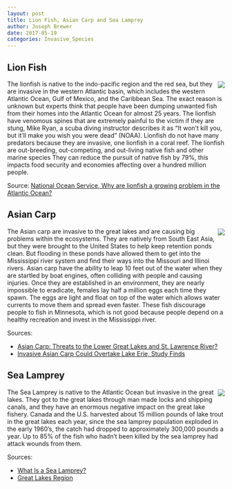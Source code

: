 ```yaml
---
layout: post
title: Lion Fish, Asian Carp and Sea Lamprey
author: Joseph Brewer
date: 2017-05-19
categories: Invasive_Species
---
```



## Lion Fish

<img style=" float: right; max-width: 240px; margin: 2px 0px 6px 6px;" src="http://saintpetersblog.com/wp-content/uploads/2015/07/lionfish.jpg" caption="Photograph by Joel Sartore, National Geographic Photo Ark."/>
The lionfish is native to the indo-pacific region and the red sea, but they are invasive in the western Atlantic basin, which includes the western Atlantic Ocean, Gulf of Mexico, and the Caribbean Sea. The exact reason is unknown but experts think that people have been dumping unwanted fish from their homes into the Atlantic Ocean for almost 25 years.  The lionfish have venomous spines that are extremely painful to the victim if they are stung, Mike Ryan, a scuba diving instructor describes it as “It won’t kill you, but it’ll make you wish you were dead” (NOAA).  Lionfish do not have many predators because they are invasive, one lionfish in a coral reef. The lionfish are out-breeding, out-competing, and out-living native fish and other marine species They can reduce the pursuit of native fish by 79%, this impacts food security and economies affecting over a hundred million people. 


Source: [National Ocean Service, Why are lionfish a growing problem in the Atlantic Ocean?](http://oceanservice.noaa.gov/facts/lionfish.html)








## Asian Carp

<img style="float: right; max-width: 240px; margin: 2px 0px 6px 6px;" src="http://www.scholastic.com/content/images/articles/sn_ts/sn_ts_102711_hdr.jpg"/>
The Asian carp are invasive to the great lakes and are causing big problems within the ecosystems. They are natively from South East Asia, but they were brought to the United States to help keep retention ponds clean. But flooding in these ponds have allowed them to get into the Mississippi river system and find their ways into the Missouri and Illinoi rivers.   Asian carp have the ability to leap 10 feet out of the water when they are startled by boat engines, often colliding with people and causing injuries. Once they are established in an environment, they are nearly impossible to eradicate, females lay half a million eggs each time they spawn.  The eggs are light and float on top of the water which allows water currents to move them and spread even faster. These fish discourage people to fish in Minnesota, which is not good because people depend on a healthy recreation and invest in the Mississippi river. 

Sources: 

- [Asian Carp: Threats to the Lower Great Lakes and St. Lawrence River?](http://www.seagrant.sunysb.edu/ais/pdfs/AsianCarpFactSheet1011.pdf)
- [Invasive Asian Carp Could Overtake Lake Erie, Study Finds](www.washingtonpost.com/news/speaking-of-science/wp/2016/01/05/invasive-asian-carp-could-overtake-lake-erie-study-finds/?utm_term=.974f44550669)









## Sea Lamprey

<img style=" float: right; max-width: 240px; margin: 2px 0px 6px 6px;" src="https://static.tumblr.com/539355095d7cbe5df03a850798833a5a/vh1dtug/baGnkutmw/tumblr_static_2qr5s6wjham8g4gk4k4cwgsc8_640_v2.jpg"/>
The Sea Lamprey is native to the Atlantic Ocean but invasive in the great lakes. They got to the great lakes through man made locks and shipping canals, and they have an enormous negative impact on the great lake fishery. Canada and the U.S. harvested about 15 million pounds of lake trout in the great lakes each year, since the sea lamprey population exploded in the early 1960’s, the catch had dropped to approximately 300,000 pounds a year. Up to 85% of the fish who hadn’t been killed by the sea lamprey had attack wounds from them.

Sources: 

- [What Is a Sea Lamprey?](oceanservice.noaa.gov/facts/sea-lamprey.html)
- [Great Lakes Region](www.regions.noaa.gov/great-lakes/index.php/great_lakes-restoration-initiative/invasive-species/)